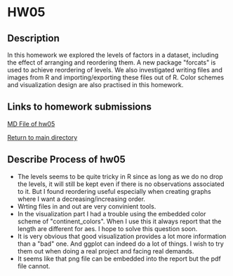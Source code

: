 # HW05

## Description

In this homework we explored the levels of factors in a dataset, including the effect of arranging and reordering them. A new package "forcats" is used to achieve reordering of levels. We also investigated writing files and images from R and importing/exporting these files out of R. Color schemes and visualization design are also practised in this homework.

## Links to homework submissions

[MD File of hw05]()

[Return to main directory](https://github.com/qiaoyuet/STAT545-hw-Tang-Qiaoyue)

## Describe Process of hw05

- The levels seems to be quite tricky in R since as long as we do no drop the levels, it will still be kept even if there is no observations associated to it. But I found reordering useful especially when creating graphs where I want a decreasing/increasing order.
- Wrting files in and out are very convinient tools.
- In the visualization part I had a trouble using the embedded color scheme of "continent_colors". When I use this it always report that the length are different for aes. I hope to solve this question soon.
- It is very obvious that good visualization provides a lot more information than a "bad" one. And ggplot can indeed do a lot of things. I wish to try them out when doing a real project and facing real demands.
- It seems like that png file can be embedded into the report but the pdf file cannot.